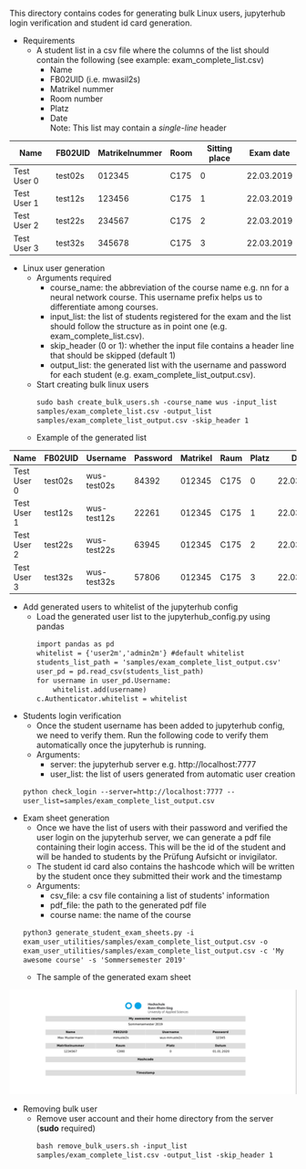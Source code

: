 This directory contains codes for generating bulk Linux users, jupyterhub login verification and student id card generation. </br>
* Requirements
  * A student list in a csv file where the columns of the list should contain the following (see example: exam_complete_list.csv)
    * Name
    * FB02UID (i.e. mwasil2s)
    * Matrikel nummer
    * Room number
    * Platz
    * Date <br>
  Note: This list may contain a *single-line* header

| Name        | FB02UID | Matrikelnummer | Room | Sitting place |  Exam date |
|-------------|---------|----------------|------|---------------|------------|
| Test User 0 | test02s |      012345    | C175 |       0       | 22.03.2019 |
| Test User 1 | test12s |      123456    | C175 |       1       | 22.03.2019 |
| Test User 2 | test22s |      234567    | C175 |       2       | 22.03.2019 |
| Test User 3 | test32s |      345678    | C175 |       3       | 22.03.2019 |

* Linux user generation
  * Arguments required
    * course_name: the abbreviation of the course name e.g. nn for a neural network course. This username prefix helps us to differentiate among courses.
    * input_list: the list of students registered for the exam and the list should follow the structure as in point one (e.g. exam_complete_list.csv).
    * skip_header (0 or 1): whether the input file contains a header line that should be skipped (default 1)
    * output_list: the generated list with the username and password for each student (e.g. exam_complete_list_output.csv).
  * Start creating bulk linux users
    ```
    sudo bash create_bulk_users.sh -course_name wus -input_list samples/exam_complete_list.csv -output_list samples/exam_complete_list_output.csv -skip_header 1
    ```
  * Example of the generated list

| Name        | FB02UID | Username    | Password | Matrikel | Raum | Platz | Date       |
|-------------|---------|-------------|----------|----------|------|-------|------------|
| Test User 0 | test02s | wus-test02s | 84392    | 012345   | C175 | 0     | 22.03.2019 |
| Test User 1 | test12s | wus-test12s | 22261    | 012345   | C175 | 1     | 22.03.2019 |
| Test User 2 | test22s | wus-test22s | 63945    | 012345   | C175 | 2     | 22.03.2019 |
| Test User 3 | test32s | wus-test32s | 57806    | 012345   | C175 | 3     | 22.03.2019 |

* Add generated users to whitelist of the jupyterhub config
  * Load the generated user list to the jupyterhub_config.py using pandas
    ```
    import pandas as pd
    whitelist = {'user2m','admin2m'} #default whitelist
    students_list_path = 'samples/exam_complete_list_output.csv'
    user_pd = pd.read_csv(students_list_path)
    for username in user_pd.Username:
        whitelist.add(username)
    c.Authenticator.whitelist = whitelist
    ```
* Students login verification
  * Once the student username has been added to jupyterhub config, we need to verify them. Run the following code to verify them automatically once the jupyterhub is running.
  * Arguments:
    * server: the jupyterhub server e.g. http://localhost:7777
    * user_list: the list of users generated from automatic user creation
  ```
  python check_login --server=http://localhost:7777 --user_list=samples/exam_complete_list_output.csv
  ```
* Exam sheet generation
  * Once we have the list of users with their password and verified the user login on the jupyterhub server, we can generate a pdf file containing their login access. This will be the id of the student and will be handed to students by the Prüfung Aufsicht or invigilator.
  * The student id card also contains the hashcode which will be written by the student once they submitted their work and the timestamp
  * Arguments:
    * csv_file: a csv file containing a list of students' information
    * pdf_file: the path to the generated pdf file
    * course name: the name of the course
  ```
  python3 generate_student_exam_sheets.py -i exam_user_utilities/samples/exam_complete_list_output.csv -o exam_user_utilities/samples/exam_complete_list_output.csv -c 'My awesome course' -s 'Sommersemester 2019'
  ```
  * The sample of the generated exam sheet

![test02s_user_id](https://github.com/DigiKlausur/brsu_digital_exam_tools/blob/master/exam_user_utilities/figures/exam_sheet_sample.png)

* Removing bulk user
  * Remove user account and their home directory from the server (**sudo** required)
    ```
    bash remove_bulk_users.sh -input_list samples/exam_complete_list.csv -output_list -skip_header 1
    ```
      
  
